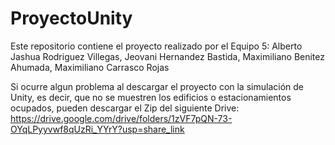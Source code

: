 # ProyectoUnity
Este repositorio contiene el proyecto realizado por el Equipo 5: 
Alberto Jashua Rodriguez Villegas,
Jeovani Hernandez Bastida,
Maximiliano Benitez Ahumada,
Maximiliano Carrasco Rojas 


Si ocurre algun problema al descargar el proyecto con la simulación de Unity, es decir, que no se muestren los edificios o estacionamientos ocupados, pueden descargar el Zip del siguiente Drive: https://drive.google.com/drive/folders/1zVF7pQN-73-OYqLPyyvwf8qUzRi_YYrY?usp=share_link
